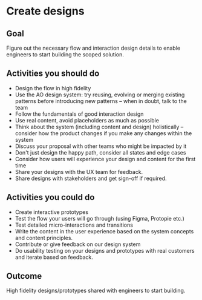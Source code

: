 # Create designs

## Goal
Figure out the necessary flow and interaction design details to enable engineers to start building the scoped solution.

## Activities you should do

* Design the flow in high fidelity
* Use the AO design system: try reusing, evolving or merging existing patterns before introducing new patterns – when in doubt, talk to the team
* Follow the fundamentals of good interaction design
* Use real content, avoid placeholders as much as possible
* Think about the system (including content and design) holistically – consider how the product changes if you make any changes within the system
* Discuss your proposal with other teams who might be impacted by it
* Don't just design the happy path, consider all states and edge cases
* Consider how users will experience your design and content for the first time
* Share your designs with the UX team for feedback.
* Share designs with stakeholders and get sign-off if required.

## Activities you could do

* Create interactive prototypes
* Test the flow your users will go through (using Figma, Protopie etc.)
* Test detailed micro-interactions and transitions
* Write the content in the user experience based on the system concepts and content principles.
* Contribute or give feedback on our design system
* Do usability testing on your designs and prototypes with real customers and iterate based on feedback.



## Outcome

High fidelity designs/prototypes shared with engineers to start building.
